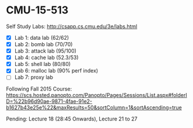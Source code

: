 # CMU-15-513

Self Study Labs: http://csapp.cs.cmu.edu/3e/labs.html

- [x] Lab 1: data lab (62/62)
- [x] Lab 2: bomb lab (70/70)
- [x] Lab 3: attack lab (95/100)
- [x] Lab 4: cache lab (52.3/53)
- [x] Lab 5: shell lab (80/80)
- [x] Lab 6: malloc lab (90% perf index)
- [ ] Lab 7: proxy lab

Following Fall 2015 Course: https://scs.hosted.panopto.com/Panopto/Pages/Sessions/List.aspx#folderID=%22b96d90ae-9871-4fae-91e2-b1627b43e25e%22&maxResults=50&sortColumn=1&sortAscending=true

Pending: Lecture 18 (28:45 Onwards), Lecture 21 to 27

